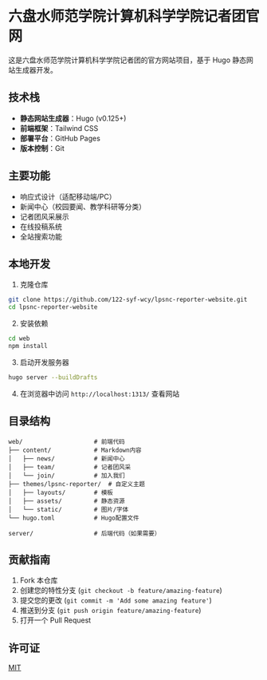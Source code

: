 # 六盘水师范学院计算机科学学院记者团官网

这是六盘水师范学院计算机科学学院记者团的官方网站项目，基于 Hugo 静态网站生成器开发。

## 技术栈

- **静态网站生成器**：Hugo (v0.125+)
- **前端框架**：Tailwind CSS
- **部署平台**：GitHub Pages
- **版本控制**：Git

## 主要功能

- 响应式设计（适配移动端/PC）
- 新闻中心（校园要闻、教学科研等分类）
- 记者团风采展示
- 在线投稿系统
- 全站搜索功能

## 本地开发

1. 克隆仓库
```bash
git clone https://github.com/122-syf-wcy/lpsnc-reporter-website.git
cd lpsnc-reporter-website
```

2. 安装依赖
```bash
cd web
npm install
```

3. 启动开发服务器
```bash
hugo server --buildDrafts
```

4. 在浏览器中访问 `http://localhost:1313/` 查看网站

## 目录结构

```
web/                    # 前端代码
├── content/            # Markdown内容
│   ├── news/           # 新闻中心
│   ├── team/           # 记者团风采
│   └── join/           # 加入我们
├── themes/lpsnc-reporter/  # 自定义主题
│   ├── layouts/        # 模板
│   ├── assets/         # 静态资源
│   └── static/         # 图片/字体
└── hugo.toml           # Hugo配置文件

server/                 # 后端代码（如果需要）
```

## 贡献指南

1. Fork 本仓库
2. 创建您的特性分支 (`git checkout -b feature/amazing-feature`)
3. 提交您的更改 (`git commit -m 'Add some amazing feature'`)
4. 推送到分支 (`git push origin feature/amazing-feature`)
5. 打开一个 Pull Request

## 许可证

[MIT](LICENSE)